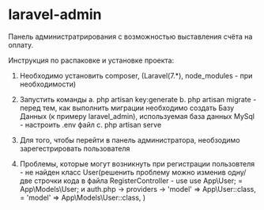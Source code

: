 # laravel-admin
Панель администратрирования с возможностью выставления счёта на оплату.

Инструкция по распаковке и установке проекта:
1. Необходимо установить composer, (Laravel(7.*), node_modules - при необходимости)

2. Запустить команды
	a. php artisan key:generate
	b. php artisan migrate
		- перед тем, как выполнить миграции необходимо создать Базу Данных (к примеру laravel_admin), используемая база данных MySql
		- настроить .env файл
	c. php artisan serve

3. Для того, чтобы перейти в панель администратора, необзодимо зарегестрировать пользователя
4. Проблемы, которые могут возникнуть при регистрации пользовтеля - не найден класс User(решенить проблему можно изменив одну/две строчки кода в файла RegisterController -  use use App\User; = App\Models\User; и auth.php -> providers -> 'model' => App\User::class, = 'model' => App\Models\User::class, )
